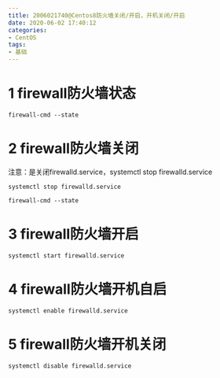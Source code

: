 ```yaml
---
title: 2006021740@Centos8防火墙关闭/开启，开机关闭/开启
date: 2020-06-02 17:40:12
categories:
- CentOS
tags:
- 基础
---
```

# 1 firewall防火墙状态

`firewall-cmd --state`

# 2 firewall防火墙关闭

注意：是关闭firewalld.service，systemctl stop firewalld.service

`systemctl stop firewalld.service`

`firewall-cmd --state`

# 3 firewall防火墙开启

`systemctl start firewalld.service`

# 4 firewall防火墙开机自启

`systemctl enable firewalld.service`


# 5 firewall防火墙开机关闭

`systemctl disable firewalld.service`
